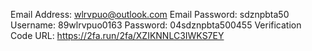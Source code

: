 Email Address: wlrvpuo@outlook.com
Email Password: sdznpbta50
Username: 89wlrvpuo0163
Password: 04sdznpbta500455
Verification Code URL: https://2fa.run/2fa/XZIKNNLC3IWKS7EY